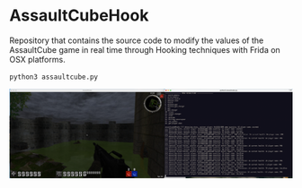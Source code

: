 # AssaultCubeHook
Repository that contains the source code to modify the values of the AssaultCube game in real time through Hooking techniques with Frida on OSX platforms.


```
python3 assaultcube.py 
```

![Alt text](gallery/function_software.png "Hook game")
